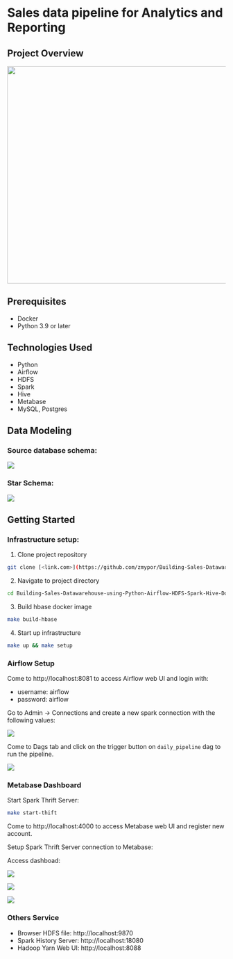 # Sales data pipeline for Analytics and Reporting


## Project Overview
<img height="500" src="images/system-architecture.png" width="800"/>

## Prerequisites
- Docker
- Python 3.9 or later

## Technologies Used
- Python
- Airflow
- HDFS
- Spark
- Hive
- Metabase
- MySQL, Postgres

## Data Modeling

### Source database schema:

<img src="images/source-db-schema.png"/>

### Star Schema:

<img src="images/start-schema.png"/>

## Getting Started

### Infrastructure setup:

1. Clone project repository

```bash
git clone [<link.com>](https://github.com/zmypor/Building-Sales-Datawarehouse-using-Python-Airflow-HDFS-Spark-Hive-Docker.git)
```

2. Navigate to project directory

```bash
cd Building-Sales-Datawarehouse-using-Python-Airflow-HDFS-Spark-Hive-Docker
```

3. Build hbase docker image
    
```bash
make build-hbase
```

4. Start up infrastructure

```bash
make up && make setup
```

### Airflow Setup

Come to http://localhost:8081 to access Airflow web UI and login with:
* username: airflow
* password: airflow

Go to Admin -> Connections and create a new spark connection with the following values:

![](images/aiflow2.png)

Come to Dags tab and click on the trigger button on `daily_pipeline` dag to run the pipeline. 

![](images/airflow1.png)

### Metabase Dashboard

Start Spark Thrift Server:

```bash
make start-thift
```

Come to http://localhost:4000 to access Metabase web UI and register new account.
    
Setup Spark Thrift Server connection to Metabase:

Access dashboad:

![](/images/dashboard1.png)

![](images/dashboard2.png)

![](images/dashboard3.png)
    

### Others Service
- Browser HDFS file:
    http://localhost:9870
- Spark History Server:
    http://localhost:18080
- Hadoop Yarn Web UI:
    http://localhost:8088
